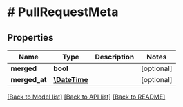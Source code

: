 # # PullRequestMeta

## Properties

Name | Type | Description | Notes
------------ | ------------- | ------------- | -------------
**merged** | **bool** |  | [optional]
**merged_at** | [**\DateTime**](\DateTime.md) |  | [optional]

[[Back to Model list]](../../README.md#models) [[Back to API list]](../../README.md#endpoints) [[Back to README]](../../README.md)
